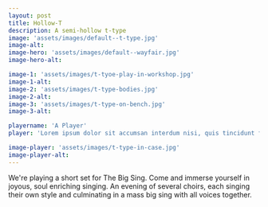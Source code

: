 ```yaml
---
layout: post
title: Hollow-T
description: A semi-hollow t-type
image: 'assets/images/default--t-type.jpg'
image-alt: 
image-hero: 'assets/images/default--wayfair.jpg'
image-hero-alt:

image-1: 'assets/images/t-tyoe-play-in-workshop.jpg'
image-1-alt:
image-2: 'assets/images/t-type-bodies.jpg'
image-2-alt:
image-3: 'assets/images/t-type-on-bench.jpg'
image-3-alt:

playername: 'A Player'
player: 'Lorem ipsum dolor sit accumsan interdum nisi, quis tincidunt felis sagittis eget. tempus euismod. Vestibulum ante ipsum primis in faucibus vestibulum. Blandit adipiscing eu felis iaculis volutpat ac adipiscing accumsan eu faucibus. Integer ac pellentesque praesent tincidunt felis sagittis eget. tempus euismod.'

image-player: 'assets/images/t-type-in-case.jpg'
image-player-alt:
---
```


We're playing a short set for The Big Sing. Come and immerse yourself in joyous, soul enriching singing. An evening of several choirs, each singing their own style and culminating in a mass big sing with all voices together. 